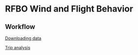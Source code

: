 # RFBO Wind and Flight Behavior

## Workflow

[Downloading data](analysis/workflow/00_download_data.md)

[Trip analysis](analysis/workflow/01_trips.html)
